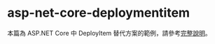 # asp-net-core-deploymentitem
本篇為 ASP.NET Core 中 DeployItem 替代方案的範例，請參考[完整說明](https://raychiutw.github.io/2018/ASP-NET-Core-%E7%84%A1%E6%B3%95%E4%BD%BF%E7%94%A8-DeploymentItem-%E7%9A%84%E6%9B%BF%E4%BB%A3%E6%96%B9%E6%A1%88/)。
